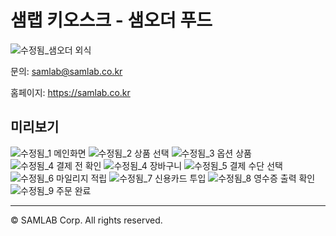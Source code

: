 # 샘랩 키오스크 - 샘오더 푸드

![수정됨_샘오더 외식](https://user-images.githubusercontent.com/5858144/149885312-76cff21c-2ccc-4018-8488-6e4cedf04b06.png)


문의: samlab@samlab.co.kr

홈페이지: https://samlab.co.kr
<br/>
## 미리보기

![수정됨_1 메인화면](https://user-images.githubusercontent.com/5858144/150273101-0f2a3356-b5cb-408d-8fc9-b4ad8e51114c.png)
![수정됨_2 상품 선택](https://user-images.githubusercontent.com/5858144/150273105-061023c2-7732-4111-b6cb-eb0f7ce5a05f.png)
![수정됨_3 옵션 상품](https://user-images.githubusercontent.com/5858144/150273108-9631527b-4bf8-42e6-90fc-a6b3e1c10524.png)
![수정됨_4 결제 전 확인](https://user-images.githubusercontent.com/5858144/150273110-ddf50194-6c19-4b85-b027-4fcdc0926548.png)
![수정됨_4 장바구니](https://user-images.githubusercontent.com/5858144/150273111-38ed83b9-56bc-447b-918e-7d9d876001fa.png)
![수정됨_5 결제 수단 선택](https://user-images.githubusercontent.com/5858144/150273113-888cb0b5-472f-44c9-a553-159efaeef4a8.png)
![수정됨_6 마일리지 적립](https://user-images.githubusercontent.com/5858144/150273114-d39d74c7-6ea7-427c-83a4-9ef59ecdded8.png)
![수정됨_7 신용카드 투입](https://user-images.githubusercontent.com/5858144/150273116-97597a1f-d7aa-4321-a6e7-16a433af6a23.png)
![수정됨_8 영수증 출력 확인](https://user-images.githubusercontent.com/5858144/150273120-b235d3ed-ee1f-47bd-b77c-c5e420a9ba82.png)
![수정됨_9 주문 완료](https://user-images.githubusercontent.com/5858144/150273122-03b9e9a3-96c3-4962-9f5e-94099606201d.png)

---
© SAMLAB Corp. All rights reserved. 
